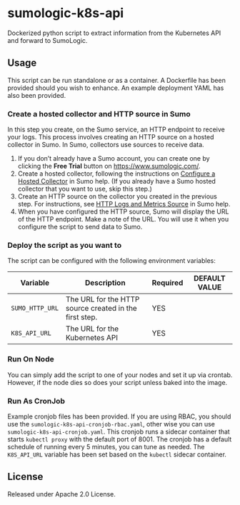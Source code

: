 # sumologic-k8s-api
Dockerized python script to extract information from the Kubernetes API and forward to SumoLogic.

## Usage

This script can be run standalone or as a container.  A Dockerfile has been provided should you wish to enhance.  An example deployment YAML has also been provided.

### Create a hosted collector and HTTP source in Sumo

In this step you create, on the Sumo service, an HTTP endpoint to receive your logs. This process involves creating an HTTP source on a hosted collector in Sumo. In Sumo, collectors use sources to receive data.

1. If you don’t already have a Sumo account, you can create one by clicking the **Free Trial** button on https://www.sumologic.com/.
2. Create a hosted collector, following the instructions on [Configure a Hosted Collector](https://help.sumologic.com/Send-Data/Hosted-Collectors/Configure-a-Hosted-Collector) in Sumo help. (If you already have a Sumo hosted collector that you want to use, skip this step.)  
3. Create an HTTP source on the collector you created in the previous step. For instructions, see [HTTP Logs and Metrics Source](https://help.sumologic.com/Send-Data/Sources/02Sources-for-Hosted-Collectors/HTTP-Source) in Sumo help. 
4. When you have configured the HTTP source, Sumo will display the URL of the HTTP endpoint. Make a note of the URL. You will use it when you configure the script to send data to Sumo. 

### Deploy the script as you want to
The script can be configured with the following environment variables:

| Variable        | Description                                            | Required | DEFAULT VALUE |
| --------        | -----------                                            | -------- | ------------- |
| `SUMO_HTTP_URL` | The URL for the HTTP source created in the first step. | YES      |               |
| `K8S_API_URL`   | The URL for the Kubernetes API                         | YES      |               | 

### Run On Node

You can simply add the script to one of your nodes and set it up via crontab.  However, if the node dies so does your script unless baked into the image.

### Run As CronJob

Example cronjob files has been provided. If you are using RBAC, you should use the `sumologic-k8s-api-cronjob-rbac.yaml`, other wise you can use `sumologic-k8s-api-cronjob.yaml`. This cronjob runs a sidecar container that starts `kubectl proxy` with the default port of 8001.  The cronjob has a default schedule of running every 5 minutes, you can tune as needed.  The `K8S_API_URL` variable has been set based on the `kubectl` sidecar container.

## License
Released under Apache 2.0 License.
